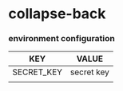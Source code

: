 # collapse-back

### environment configuration
| KEY  | VALUE  |
| ------------ | ------------ |
| SECRET_KEY  | secret key  |
|   |   |

